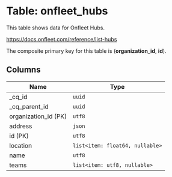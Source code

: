 # Table: onfleet_hubs

This table shows data for Onfleet Hubs.

https://docs.onfleet.com/reference/list-hubs

The composite primary key for this table is (**organization_id**, **id**).

## Columns

| Name          | Type          |
| ------------- | ------------- |
|_cq_id|`uuid`|
|_cq_parent_id|`uuid`|
|organization_id (PK)|`utf8`|
|address|`json`|
|id (PK)|`utf8`|
|location|`list<item: float64, nullable>`|
|name|`utf8`|
|teams|`list<item: utf8, nullable>`|